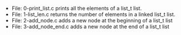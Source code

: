 * File: 0-print_list.c prints all the elements of a list_t list.
* File: 1-list_len.c returns the number of elements in a linked list_t list.
* File: 2-add_node.c adds a new node at the beginning of a list_t list
* File: 3-add_node_end.c adds a new node at the end of a list_t list
